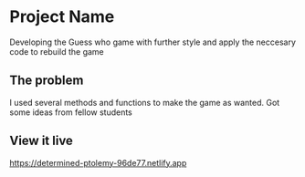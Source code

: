 # Project Name

Developing the Guess who game with further style and apply the neccesary code to rebuild the game

## The problem

I used several methods and functions to make the game as wanted. Got some ideas from fellow students

## View it live

https://determined-ptolemy-96de77.netlify.app
